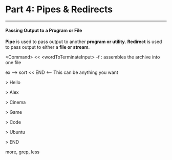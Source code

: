 # Part 4: Pipes & Redirects

---

#### Passing Output to a Program or File

**Pipe** is used to pass output to another **program or utility**. **Redirect** is used to pass output to either a **file or stream**.

&lt;Command&gt; &lt;&lt; &lt;wordToTerminateInput&gt; -f : assembles the archive into one file

ex --&gt; sort &lt;&lt; END &lt;-- This can be anything you want

&gt; Hello

&gt; Alex

&gt; Cinema

&gt; Game

&gt; Code

&gt; Ubuntu

&gt; END



more, grep, less



